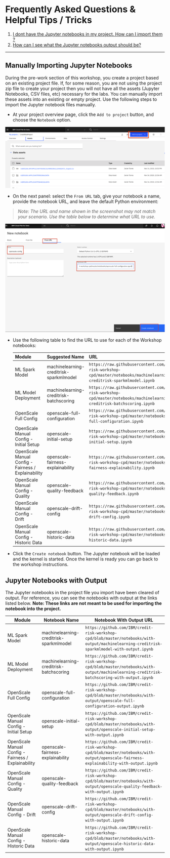 # Frequently Asked Questions & Helpful Tips / Tricks

1. [I dont have the Jupyter notebooks in my project. How can I import them ?](#manually-importing-jupyter-notebooks)
1. [How can I see what the Jupyter notebooks output should be?](#jupyter-notebooks-with-output)

***

## Manually Importing Jupyter Notebooks

During the pre-work section of this workshop, you create a project based on an existing project file. If, for some reason, you are not using the project zip file to create your project then you will not have all the assets (Jupyter Notebooks, CSV files, etc) necessary for the labs. You can manually import these assets into an existing or empty project. Use the following steps to import the Jupyter notebook files manually.

* At your project overview page, click the `Add to project` button, and choose the `Notebook` option.

![Add to project](../images/general/project-add-assets-to-project.png)

* On the next panel: select the `From URL` tab, give your notebook a name, provide the notebook URL, and leave the default Python environment:

>*Note: The URL and name shown in the screenshot may not match your scenario. Use the table below to determine what URL to use.*

![Add notebook name and URL](../images/openscale/openscale-add-notebook-url.png)

* Use the following table to find the URL to use for each of the Workshop notebooks:

  | Module | Suggested Name | URL |
  | - | - | - |
  | ML Spark Model | machinelearning-creditrisk-sparkmlmodel | `https://raw.githubusercontent.com/IBM/credit-risk-workshop-cpd/master/notebooks/machinelearning-creditrisk-sparkmlmodel.ipynb` |
  | ML Model Deployment | machinelearning-creditrisk-batchscoring | `https://raw.githubusercontent.com/IBM/credit-risk-workshop-cpd/master/notebooks/machinelearning-creditrisk-batchscoring.ipynb` |
  | OpenScale Full Config | openscale-full-configuration | `https://raw.githubusercontent.com/IBM/credit-risk-workshop-cpd/master/notebooks/openscale-full-configuration.ipynb` |
  | OpenScale Manual Config - Initial Setup| openscale-initial-setup | `https://raw.githubusercontent.com/IBM/credit-risk-workshop-cpd/master/notebooks/openscale-initial-setup.ipynb` |
  | OpenScale Manual Config - Fairness / Explainability | openscale-fairness-explainability | `https://raw.githubusercontent.com/IBM/credit-risk-workshop-cpd/master/notebooks/openscale-fairness-explainability.ipynb` |
  | OpenScale Manual Config - Quality | openscale-quality-feedback | `https://raw.githubusercontent.com/IBM/credit-risk-workshop-cpd/master/notebooks/openscale-quality-feedback.ipynb` |
  | OpenScale Manual Config - Drift| openscale-drift-config | `https://raw.githubusercontent.com/IBM/credit-risk-workshop-cpd/master/notebooks/openscale-drift-config.ipynb` |
  | OpenScale Manual Config - Historic Data| openscale-historic-data | `https://raw.githubusercontent.com/IBM/credit-risk-workshop-cpd/master/notebooks/openscale-historic-data.ipynb` |

* Click the `Create notebook` button. The Jupyter notebook will be loaded and the kernel is started. Once the kernel is ready you can go back to the workshop instructions.

## Jupyter Notebooks with Output

The Jupyter notebooks in the project file you import have been cleared of output. For reference, you can see the notebooks with output at the links listed below. **Note: These links are not meant to be used for importing the notebook into the project.**

  | Module | Notebook Name | Notebook With Output URL |
  | - | - | - |
  | ML Spark Model | machinelearning-creditrisk-sparkmlmodel | `https://github.com/IBM/credit-risk-workshop-cpd/blob/master/notebooks/with-output/machinelearning-creditrisk-sparkmlmodel-with-output.ipynb` |
  | ML Model Deployment | machinelearning-creditrisk-batchscoring | `https://github.com/IBM/credit-risk-workshop-cpd/blob/master/notebooks/with-output/machinelearning-creditrisk-batchscoring-with-output.ipynb` |
  | OpenScale Full Config | openscale-full-configuration | `https://github.com/IBM/credit-risk-workshop-cpd/blob/master/notebooks/with-output/openscale-full-configuration-output.ipynb` |
  | OpenScale Manual Config - Initial Setup| openscale-initial-setup | `https://github.com/IBM/credit-risk-workshop-cpd/blob/master/notebooks/with-output/openscale-initial-setup-with-output.ipynb` |
  | OpenScale Manual Config - Fairness / Explainability | openscale-fairness-explainability | `https://github.com/IBM/credit-risk-workshop-cpd/blob/master/notebooks/with-output/openscale-fairness-explainability-with-output.ipynb` |
  | OpenScale Manual Config - Quality | openscale-quality-feedback | `https://github.com/IBM/credit-risk-workshop-cpd/blob/master/notebooks/with-output/openscale-quality-feedback-with-output.ipynb` |
  | OpenScale Manual Config - Drift| openscale-drift-config | `https://github.com/IBM/credit-risk-workshop-cpd/blob/master/notebooks/with-output/openscale-drift-config-with-output.ipynb` |
  | OpenScale Manual Config - Historic Data| openscale-historic-data | `https://github.com/IBM/credit-risk-workshop-cpd/blob/master/notebooks/with-output/openscale-historic-data-with-output.ipynb` |
